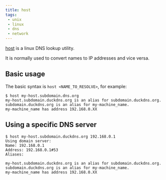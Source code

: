 ```yaml
---
title: host
tags:
 - unix
 - linux
 - dns
 - network
---
```


[host](https://linux.die.net/man/1/host) is a linux DNS lookup utility. 
<!--more-->
It is normally used to convert names to IP addresses and vice versa.

## Basic usage

The basic syntax is `host <NAME_TO_RESOLVE>`, for example:

```shell
$ host my-host.subdomain.dns.org
my-host.subdomain.duckdns.org is an alias for subdomain.duckdns.org.
subdomain.duckdns.org is an alias for my-machine_name.
my-machine_name has address 192.168.0.XX
```

## Using a specific DNS server

```shell
$ host my-host.subdomain.duckdns.org 192.168.0.1
Using domain server:
Name: 192.168.0.1
Address: 192.168.0.1#53
Aliases:

my-host.subdomain.duckdns.org is an alias for subdomain.duckdns.org.
subdomain.duckdns.org is an alias for my-machine_name.
my-machine_name has address 192.168.0.XX
```




